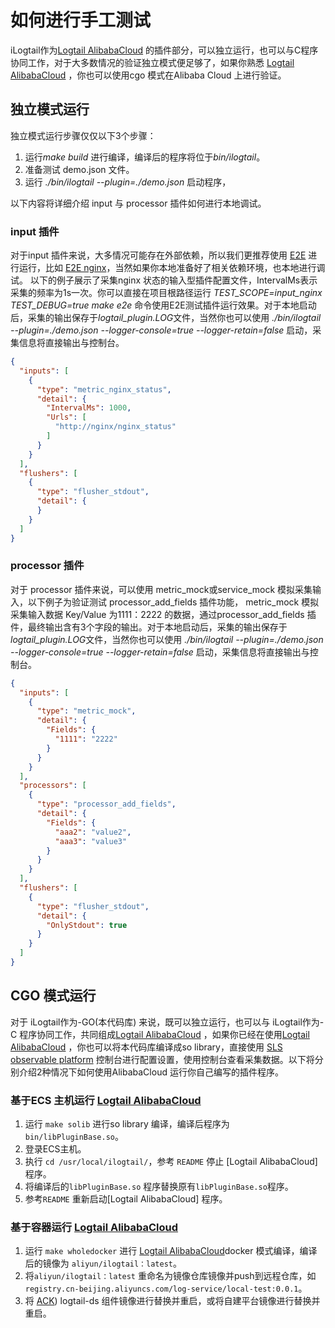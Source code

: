 # 如何进行手工测试

iLogtail作为[Logtail AlibabaCloud](https://help.aliyun.com/document_detail/28979.html)
的插件部分，可以独立运行，也可以与C程序协同工作，对于大多数情况的验证独立模式便足够了，如果你熟悉 [Logtail AlibabaCloud](https://help.aliyun.com/document_detail/28979.html)
，你也可以使用cgo 模式在Alibaba Cloud 上进行验证。

## 独立模式运行

独立模式运行步骤仅仅以下3个步骤：

1. 运行*make build* 进行编译，编译后的程序将位于*bin/ilogtail*。
2. 准备测试 demo.json 文件。
3. 运行 *./bin/ilogtail --plugin=./demo.json* 启动程序，

以下内容将详细介绍 input 与 processor 插件如何进行本地调试。

### input 插件

对于input 插件来说，大多情况可能存在外部依赖，所以我们更推荐使用 [E2E](../../../test/README.md)
进行运行，比如 [E2E nginx](../../../test/case/behavior/input_nginx)，当然如果你本地准备好了相关依赖环境，也本地进行调试。 以下的例子展示了采集nginx
状态的输入型插件配置文件，IntervalMs表示采集的频率为1s一次。你可以直接在项目根路径运行 *TEST_SCOPE=input_nginx TEST_DEBUG=true make e2e*
命令使用E2E测试插件运行效果。对于本地启动后，采集的输出保存于*logtail_plugin.LOG*文件，当然你也可以使用
*./bin/ilogtail --plugin=./demo.json --logger-console=true --logger-retain=false* 启动，采集信息将直接输出与控制台。

```json
{
  "inputs": [
    {
      "type": "metric_nginx_status",
      "detail": {
        "IntervalMs": 1000,
        "Urls": [
          "http://nginx/nginx_status"
        ]
      }
    }
  ],
  "flushers": [
    {
      "type": "flusher_stdout",
      "detail": {
      }
    }
  ]
}
```

### processor 插件

对于 processor 插件来说，可以使用 metric_mock或service_mock 模拟采集输入，以下例子为验证测试 processor_add_fields 插件功能， metric_mock 模拟采集输入数据
Key/Value 为1111：2222 的数据，通过processor_add_fields 插件，最终输出含有3个字段的输出。对于本地启动后，采集的输出保存于*logtail_plugin.LOG*文件，当然你也可以使用
*./bin/ilogtail --plugin=./demo.json --logger-console=true --logger-retain=false* 启动，采集信息将直接输出与控制台。

```json
{
  "inputs": [
    {
      "type": "metric_mock",
      "detail": {
        "Fields": {
          "1111": "2222"
        }
      }
    }
  ],
  "processors": [
    {
      "type": "processor_add_fields",
      "detail": {
        "Fields": {
          "aaa2": "value2",
          "aaa3": "value3"
        }
      }
    }
  ],
  "flushers": [
    {
      "type": "flusher_stdout",
      "detail": {
        "OnlyStdout": true
      }
    }
  ]
}

```

## CGO 模式运行

对于 iLogtail作为-GO(本代码库) 来说，既可以独立运行，也可以与 iLogtail作为-C
程序协同工作，共同组成[Logtail AlibabaCloud](https://help.aliyun.com/document_detail/28979.html)
，如果你已经在使用[Logtail AlibabaCloud](https://help.aliyun.com/document_detail/28979.html) ，你也可以将本代码库编译成so
library，直接使用 [SLS observable platform](https://www.aliyun.com/product/sls)
控制台进行配置设置，使用控制台查看采集数据。以下将分别介绍2种情况下如何使用AlibabaCloud 运行你自己编写的插件程序。

### 基于ECS 主机运行 [Logtail AlibabaCloud](https://help.aliyun.com/document_detail/28979.html)
1. 运行 `make solib` 进行so library 编译，编译后程序为 `bin/libPluginBase.so`。
2. 登录ECS主机。
3. 执行 `cd /usr/local/ilogtail/`，参考 `README` 停止 [Logtail AlibabaCloud] 程序。
4. 将编译后的`libPluginBase.so` 程序替换原有`libPluginBase.so`程序。
5. 参考`README` 重新启动[Logtail AlibabaCloud] 程序。

### 基于容器运行 [Logtail AlibabaCloud](https://help.aliyun.com/document_detail/28979.html)
1. 运行 `make wholedocker` 进行 [Logtail AlibabaCloud](https://help.aliyun.com/document_detail/28979.html)docker 模式编译，编译后的镜像为 `aliyun/ilogtail：latest`。
2. 将`aliyun/ilogtail：latest` 重命名为镜像仓库镜像并push到远程仓库，如 `registry.cn-beijing.aliyuncs.com/log-service/local-test:0.0.1`。
3. 将 [ACK](https://www.aliyun.com/product/list/alibabacloudnative)) logtail-ds 组件镜像进行替换并重启，或将自建平台镜像进行替换并重启。
